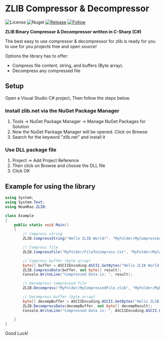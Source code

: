 # ZLIB Compressor & Decompressor
![License](https://img.shields.io/aur/license/apache-spark)
![Nuget](https://img.shields.io/badge/NuGet%20Package%20Required-zlib.net-orange)
[![Release](https://img.shields.io/github/v/release/UrMango/zlib-comp-decomp?color=%23)](https://github.com/UrMango/zlib-comp-decomp/releases)
[![Follow](https://img.shields.io/github/followers/UrMango?label=Follow%20Me&style=social)](https://github.com/UrMango)

**ZLIB Binary Compressor & Decompressor written in C-Sharp (C#)**

The best easy to use compressor & decompressor for zlib is ready for you to use for you projects free and open source!

Options the library has to offer:

 - Compress file content, string, and buffers (Byte array).
 - Decompress any compressed file

## Setup

Open a Visual Studio C# project, Then follow the steps below.

### Install zlib.net via the NuGet Package Manager
1. Tools -> NuGet Package Manager -> Manage NuGet Packages for Solution
2. Now the NuGet Package Manager will be opened. Click on Browse
3. Search for the keyword "zlib.net" and install it

### Use DLL package file

1. Project -> Add Project Reference
2. Then click on Browse and choose the DLL file
3. Click OK

## Example for using the library

```c#
using System;
using System.Text;
using NoamRaz.ZLIB;

class Example
{
	public static void Main()
	{
		// Compress string
		ZLIB.CompressString("Hello ZLIB World!", "MyFolder/MyCompressedFile.zlib");

		// Compress file
		ZLIB.CompressFile("MyFolder/FileToCompress.txt", "MyFolder/MyCompressedFile.zlib");

		// Compress buffer (byte array)
		byte[] buffer = ASCIIEncoding.ASCII.GetBytes("Hello ZLIB World!");
		ZLIB.CompressData(buffer, out byte[] result);
		Console.WriteLine("Compressed Data is: ", result);

		// Decompress compressed file
		ZLIB.Decompress("MyFolder/MyCompressedFile.zlib", "MyFolder/MyDecompressedFile.txt");

		// Decompress buffer (byte array)
		byte[] decompBuffer = ASCIIEncoding.ASCII.GetBytes("Hello ZLIB World!");
		ZLIB.DecompressData(decompBuffer, out byte[] decompResult);
		Console.WriteLine("Compressed Data is: ", ASCIIEncoding.ASCII.GetString(decompResult);

	}
}
```

Good Luck!
